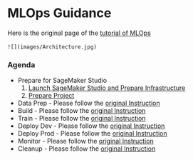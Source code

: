 # MLOps Guidance

Here is the original page of the [tutorial of MLOps](https://mlops-safe-deployment-pipeline.workshop.aws/)

    ![](images/Architecture.jpg)

### Agenda
* Prepare for SageMaker Studio
    1. [Launch SageMaker Studio and Prepare Infrastructure](docs/PrepareInfra.md)
    2. [Prepare Project](docs/PrepareProject.md)
* Data Prep -  Please follow the [original Instruction](https://mlops-safe-deployment-pipeline.workshop.aws/01_data_prep.html)
* Build -  Please follow the [original Instruction](https://mlops-safe-deployment-pipeline.workshop.aws/02_build.html)
* Train -  Please follow the [original Instruction](https://mlops-safe-deployment-pipeline.workshop.aws/03_train.html)
* Deploy Dev -  Please follow the [original Instruction](https://mlops-safe-deployment-pipeline.workshop.aws/04_deploy_dev.html)
* Deploy Prod -  Please follow the [original Instruction](https://mlops-safe-deployment-pipeline.workshop.aws/05_deploy_prod.html)
* Monitor -  Please follow the [original Instruction](https://mlops-safe-deployment-pipeline.workshop.aws/06_monitor.html)
* Cleanup -  Please follow the [original Instruction](https://mlops-safe-deployment-pipeline.workshop.aws/07_cleanup.html)